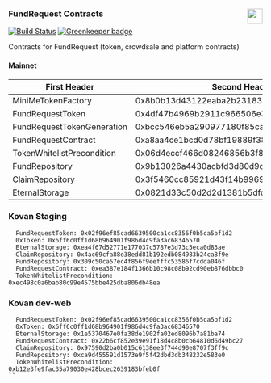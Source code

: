 ### FundRequest Contracts<img align="right" src="https://fundrequest.io/assets/img/logo.png" height="30px" />

[![Build Status](https://img.shields.io/travis/FundRequest/contracts.svg?style=for-the-badge)](https://img.shields.io/travis/FundRequest/contracts.svg?style=for-the-badge) 
[![Greenkeeper badge](https://badges.greenkeeper.io/FundRequest/contracts.svg)](https://greenkeeper.io/)

Contracts for FundRequest (token, crowdsale and platform contracts)


#### Mainnet

| First Header  | Second Header |
| ------------- | ------------- |
| MiniMeTokenFactory  | 0x8b0b13d43122eaba2b2318387dc6a368ce398f6a  |
| FundRequestToken  | 0x4df47b4969b2911c966506e3592c41389493953b  |
| FundRequestTokenGeneration  | 0xbcc546eb5a290977180f85cafaa712019893729c  |
| FundRequestContract  | 0xa8aa4ce1bcd0d78bf19889f389cd030dfc96275e  |
| TokenWhitelistPrecondition  | 0x06d4eccf466d08246856b3f8fc52b13a51cf01ca  |
| FundRepository  | 0x9b13026a4430acbfd3d80d9dea2cebc4e7d1d79a  |
| ClaimRepository  | 0x3f5460cc85921d43f14b99699bfc87ab8aa3ab97  |
| EternalStorage  | 0x0821d33c50d2d2d1381b5dfca34900bacad909a7  |


### Kovan Staging

```
  FundRequestToken: 0x02f96ef85cad6639500ca1cc8356f0b5ca5bf1d2
  0xToken: 0x6ff6c0ff1d68b964901f986d4c9fa3ac68346570
  EternalStorage: 0xea4f67d52771e177037c5787e3d73c5eca0d83ae
  ClaimRepository: 0x4ac69cfa88e38edd81b192edb084983b24ca8f9e
  FundRepository: 0x309c50ca57ec4f856f9eefffc53586f7cdda046f
  FundRequestContract: 0xea387e184f1366b10c98c08b92cd90eb876dbbc0
  TokenWhitelistPrecondition: 0xec498c0a6bab80c99e4575bbe425dba806db48ea
```




### Kovan dev-web

```
  FundRequestToken: 0x02f96ef85cad6639500ca1cc8356f0b5ca5bf1d2
  0xToken: 0x6ff6c0ff1d68b964901f986d4c9fa3ac68346570
  EternalStorage: 0x1e5370467e0fa38de1902fa02ed8096b7a81ba74
  FundRequestContract: 0x22b6cf852e39e91f18d4c8b0cb64810d6d49bc27
  ClaimRepository: 0x97590d2ba0b015c6138ee3f744d90e8707f3ff9c
  FundRepository: 0xca9d455591d1573e9f5f42dbd3db348232e583e0
  TokenWhitelistPrecondition: 0xb12e3fe9fac35a79030e428bcec2639183bfeb0f
``